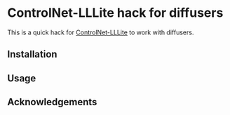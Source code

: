 # ControlNet-LLLite hack for diffusers
This is a quick hack for [ControlNet-LLLite](https://github.com/kohya-ss/sd-scripts/blob/sdxl/docs/train_lllite_README.md) to work with diffusers.

## Installation

## Usage

## Acknowledgements